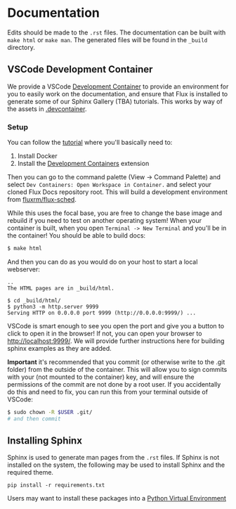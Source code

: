# Documentation

Edits should be made to the `.rst` files.
The documentation can be built with `make html` or `make man`.
The generated files will be found in the `_build` directory.

## VSCode Development Container

We provide a VSCode [Development Container](https://code.visualstudio.com/docs/remote/containers)
to provide an environment for you to easily work on the documentation, and ensure that Flux
is installed to generate some of our Sphinx Gallery (TBA) tutorials. This works by way
of the assets in [.devcontainer](https://code.visualstudio.com/docs/remote/containers#_create-a-devcontainerjson-file).

### Setup

You can follow the [tutorial](https://code.visualstudio.com/docs/remote/containers-tutorial) where you'll basically
need to:

1. Install Docker
2. Install the [Development Containers](vscode:extension/ms-vscode-remote.remote-containers) extension

Then you can go to the command palette (View -> Command Palette) and select `Dev Containers: Open Workspace in Container.`
and select your cloned Flux Docs repository root. This will build a development environment from [fluxrm/flux-sched](https://hub.docker.com/r/fluxrm/flux-sched/tags).

While this uses the focal base, you are free to change the base image and rebuild if you need to test on another operating system! 
When your container is built, when you open `Terminal -> New Terminal` and you'll be in the container! 
You should be able to build docs:

```bash
$ make html
```

And then you can do as you would do on your host to start a local webserver:

```console
..
The HTML pages are in _build/html.

$ cd _build/html/
$ python3 -m http.server 9999
Serving HTTP on 0.0.0.0 port 9999 (http://0.0.0.0:9999/) ...
```
VSCode is smart enough to see you open the port and give you a button to click to open it in
the browser! If not, you can open your browser to [http://localhost:9999/](http://localhost:9999/).
We will provide further instructions here for building sphinx examples as they are added.

**Important** it's recommended that you commit (or otherwise write to the .git folder) from the outside
of the container. This will allow you to sign commits with your (not mounted to the container) key,
and will ensure the permissions of the commit are not done by a root user.
If you accidentally do this and need to fix, you can run this from your terminal outside of VSCode:

```bash
$ sudo chown -R $USER .git/
# and then commit
```

## Installing Sphinx

Sphinx is used to generate man pages from the `.rst` files.
If Sphinx is not installed on the system, the following may be used to install Sphinx and the required theme.

``` shell
pip install -r requirements.txt
```

Users may want to install these packages into a [Python Virtual Environment](https://docs.python.org/3/tutorial/venv.html)
